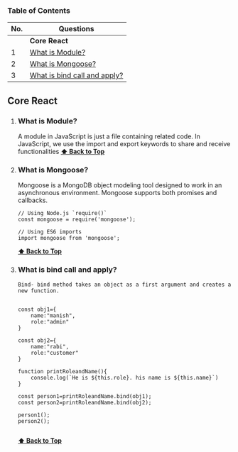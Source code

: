 ### Table of Contents
| No. | Questions |
| --- | --------- |
|   | **Core React** |
|1  | [What is Module?](#what-is-module) |
|2  | [What is Mongoose?](#what-is-mongoose) |
|3  | [What is bind call and apply?](#what-is-bind-call-and-apply) |
## Core React
    

1. ### What is Module?
    A module in JavaScript is just a file containing related code. In JavaScript, we use the import and export keywords to share and receive functionalities
   **[⬆ Back to Top](#table-of-contents)**

2. ### What is Mongoose?
    Mongoose is a MongoDB object modeling tool designed to work in an asynchronous environment. Mongoose supports both promises and callbacks.  
    ```
    // Using Node.js `require()`
    const mongoose = require('mongoose');

    // Using ES6 imports
    import mongoose from 'mongoose';

    ```
   **[⬆ Back to Top](#table-of-contents)**

3. ### What is bind call and apply?

    ```
    Bind- bind method takes an object as a first argument and creates a new function.


    const obj1={
        name:"manish",
        role:"admin"
    }

    const obj2={
        name:"rabi",
        role:"customer"
    }

    function printRoleandName(){
        console.log(`He is ${this.role}. his name is ${this.name}`)
    }
        
    const person1=printRoleandName.bind(obj1);
    const person2=printRoleandName.bind(obj2);

    person1();
    person2();
  

    ```
   **[⬆ Back to Top](#table-of-contents)**